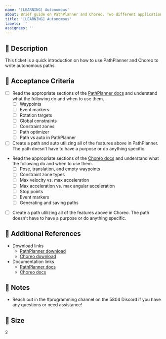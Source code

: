 ```yaml
---
name: '[LEARNING] Autonomous'
about: Brief guide on PathPlanner and Choreo. Two different applications used to write autonomous paths. Assign yourself to the task and complete it by following the instructions.
title: '[LEARNING] Autonomous'
labels: ''
assignees: ''
---
```


## 🎯 Description

This ticket is a quick introduction on how to use PathPlanner and Choreo to write autonomous paths.

## 📂 Acceptance Criteria
- [ ] Read the appropriate sections of the [PathPlanner docs](https://pathplanner.dev/gui-editing-paths-and-autos.html) and understand what the following do and when to use them.
  - [ ]  Waypoints
  - [ ]  Event markers
  - [ ]  Rotation targets
  - [ ]  Global constraints
  - [ ]  Constraint zones
  - [ ]  Path optimizer
  - [ ]  Path vs auto in PathPlanner
- [ ] Create a path and auto utilizing all of the features above in PathPlanner. The path doesn't have to have a purpose or do anything specific.

- Read the appropriate sections of the [Choreo docs](https://choreo.autos/usage/editing-paths/)  and understand what the following do and when to use them.
  - [ ]  Pose, translation, and empty waypoints
  - [ ]  Constraint zone types
    - [ ] Max velocity vs. max acceleration
    - [ ] Max acceleration vs. max angular acceleration
    - [ ] Stop points
  - [ ] Event markers
  - [ ] Generating and saving paths
- [ ] Create a path utilizing all of the features above in Choreo. The path doesn't have to have a purpose or do anything specific.

## 🔗 Additional References
- Download links
  - [PathPlanner download](https://github.com/mjansen4857/pathplanner)
  - [Choreo download](https://github.com/SleipnirGroup/Choreo/releases)
- Documentation links
  - [PathPlanner docs](https://pathplanner.dev/gui-editing-paths-and-autos.html)
  - [Choreo docs](https://choreo.autos/usage/editing-paths/)

## 📓 Notes
- Reach out in the #programming channel on the 5804 Discord if you have any questions or need assistance!

## 🎈 Size
2
